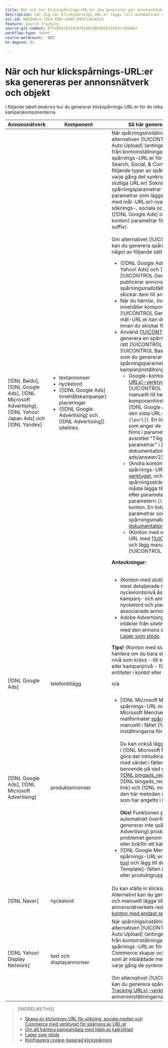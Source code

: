 ```yaml
---
title: När och hur klickspårnings-URL:er ska genereras per annonsnätverk och objekt
description: Lär dig när klickspårnings-URL:er läggs till automatiskt och när och hur du lägger till dem manuellt för olika kampanjkomponenter.
exl-id: 896de0c1-75ed-450c-b995-893f1a63e5ce
feature: Search Tracking
source-git-commit: 67fe8581832dc0762d62908d01672e53cc95b847
workflow-type: tm+mt
source-wordcount: '883'
ht-degree: 0%

---
```


# När och hur klickspårnings-URL:er ska genereras per annonsnätverk och objekt

I följande tabell beskrivs hur du genererar klickspårnings-URL:er för de olika kampanjkomponenterna.

| Annonsnätverk | Komponent | Så här genererar du en URL för klickspårning |
| ---- | ---- | ---- |
| [!DNL Baidu], [!DNL Google Ads], [!DNL Microsoft Advertising], [!DNL Yahoo! Japan Ads] och [!DNL Yandex] | <ul><li>textannonser</li><li>nyckelord</li><li>([!DNL Google Ads] innehållskampanjer) placeringar</li><li>([!DNL Google Advertising] och [!DNL Advertising]) sitelinks</li></ul> | När spårningsinställningarna för en aktiv kampanj innehåller alternativen [!UICONTROL EF Redirect] och [!UICONTROL Auto Upload] (antingen inställda på kampanjnivå eller ärvda från kontoinställningarna) behöver du inte generera spårnings-URL:er för annonsgruppskomponenterna. Search, Social, &amp; Commerce skapar och överför automatiskt följande typer av spårnings-URL:er till annonsnätverket varje gång det synkroniseras med det: a) (konton med slutliga URL:er) Sökning-, sociala och Commerce-spårningsparametrar för spårningsmallar och samma parametrar som läggs till de slutliga URL:erna, b) (konton med mål-URL:er) nya mål-URL:er som är inbäddade med söknings-, sociala och Commerce-spårningskod och c) ([!DNL Google Ads] och  [!DNL Microsoft Advertising] konton) parametrar för landningssidans suffix (sista URL-suffix).<br><br>Om alternativet [!UICONTROL Auto Upload] är inaktiverat kan du generera spårnings-URL:er för en komponent på något av följande sätt:<ul><li>([!DNL Google Ads], [!DNL Microsoft Advertising], [!DNL Yahoo! Ads] och [!DNL Yandex]) Välj alternativet [!UICONTROL Generate Tracking URLs] när du publicerar annonser från feed-filer. Du kan validera spårningsmallsfälten i alla kalkylbladsfiler innan du skickar dem till annonsnätverket.</li><li>När du hämtar, överför eller skickar en kalkylbladsfil som innehåller komponenten väljer du alternativet [!UICONTROL Generate Tracking URLs]. För konton med mål-URL:er kan du validera fälten Bas-URL/Slutlig URL innan du skickar filen till annonsnätverket</li><li>Använd [[!UICONTROL Tracking URLs]-verktyget &#x200B;](/help/search-social-commerce/tools/click-tracking-url-generate.md) för att generera en spårnings-URL och manuellt lägga till den i rätt [!UICONTROL Tracking Template]- eller [!UICONTROL Base URL]-fält. <b>Obs!</b> Spårningsmallarna som du genererar innehåller inga ytterligare spårningsparametrar som har angetts i konto- eller kampanjinställningarna.<ul><li>Google-konton) Gå till [[!UICONTROL Tracking URLs]-verktyget](/help/search-social-commerce/tools/click-tracking-url-generate.md), kopiera skärmvärdet i rätt [!UICONTROL Tracking Template]-fält och lägg manuellt till hela spårningssträngen i komponentinställningarna. Du måste lägga till en [!DNL Google Ads] [!DNL ValueTrack]-parameter för den sista URL:en efter parametern `&url=` (till exempel `{lpurl}`). En lista med [!DNL ValueTrack] parametrar som anger de slutliga URL:erna i spårningsmallar finns i parametrarna &quot;Endast spårningsmall&quot; i avsnittet &quot;Tillgängliga [!DNL ValueTrack] -parametrar&quot; i [[!DNL Google Ads] dokumentation]9https://support.google.com/google-ads/answer/2375447.</li><li>(Andra konton med slutliga URL:er) Generera en spårnings-URL med [[!UICONTROL Tracking URLs]-verktyget &#x200B;](/help/search-social-commerce/tools/click-tracking-url-generate.md) och lägg manuellt till hela spårningssträngen i komponentinställningarna. Du måste lägga till en parameter för den sista URL:en efter parametern `&url=` (till exempel `{lpurl}`). Använd parametern `{lpurl}` för [!DNL Yahoo! Japan Ads]-konton. En lista med [!DNL Microsoft Advertising] parametrar som anger de slutliga URL:erna i spårningsmallar finns i [[!DNL Microsoft Advertising] dokumentationen](https://help.bingads.microsoft.com/#apex/3/en/56799).</li><li>(Konton med mål-URL:er) Generera en spårnings-URL med [[!UICONTROL Tracking URLs]-verktyget &#x200B;](/help/search-social-commerce/tools/click-tracking-url-generate.md) och lägg manuellt till spårnings-URL:en i lämpligt [!UICONTROL Base URL]-fält.</li></ul></li></ul><b>Anteckningar:</b><br><br><ul><li>(Konton med slutliga URL:er) Spårningsmallen på den mest detaljerade nivån används (en spårningsmall på nyckelordsnivå åsidosätter till exempel mallar på konto-, kampanj- och annonsnivå och spårningsmallar för nyckelord och placeringar åsidosätter mallarna för den associerade annonsen).</li><li>Adobe Advertising mappar klick och resulterande intäkter från sitelinks till nyckelordet som är associerat med den annons som innehåller sitelink, inte separat. Se [Lager som stöds](/help/search-social-commerce/introduction/supported-inventory.md).</li></ul><b>Tips!</b> (Konton med slutliga URL:er) Spårning är enklast att hantera om du bara skapar spårningsmallar på den högsta nivå som krävs - till exempel spårningsmallar på konto- eller kampanjnivå - för att använda samma spårning för alla entiteter i kontot eller kampanjen. |
| [!DNL Google Ads] | telefontillägg | n/a |
| [!DNL Google Ads], [!DNL Microsoft Advertising] | produktannonser | <ul><li>[!DNL Microsoft Merchant Center]-konton: Skapa en spårnings-URL manuellt för varje produkt i ditt [!DNL Microsoft Merchant Center]-konto med hjälp av mallformatet [spårning för kundannonser](/help/search-social-commerce/tracking/formats-click-tracking-microsoft.md) och lägg till den manuellt i fältet [!UICONTROL Tracking Template] i inställningarna för konto, kampanj eller produktgrupp.<br><br>Du kan också lägga till spårnings-URL:en till produktdata i [!DNL Microsoft Merchant Center account]. Om du vill göra det inkluderar du spårnings-URL:en, tillsammans med värdet i fälten [!DNL link] eller [!DNL mobile_link], beroende på vad som är lämpligt, i en [anpassad kolumn [!DNL bingads_redirect] i produktflödet](https://help.ads.microsoft.com/#apex/3/en/51084). Värdet i fältet [!DNL bingads_redirect] ersätter värdena i fälten [!DNL link] och [!DNL mobile_link]. URL:er som genereras med den här metoden innehåller inga spårningsparametrar som har angetts i kontoinställningarna.<br><br><b>Obs!</b> Funktionen på kontonivå och kampanjnivå som automatiskt överför spårning vid synkronisering genererar inte spårning för nya [!DNL Microsoft Advertising] produktgrupper. Du kan komma runt problemet genom att generera spårning när du överför eller bokför ett kalkylblad.</li><li>[!DNL Google Merchant Center]-konton: Generera spårnings-URL:er med [[!UICONTROL Tracking URLs] tool](/help/search-social-commerce/tools/click-tracking-url-generate.md) och lägg till dem manuellt i [!UICONTROL Tracking Template]-fälten i inställningarna för konto, kampanj eller produktgrupp.</li></ul> |
| [!DNL Naver] | nyckelord | Du kan ställa in klickspårning för alla annonser via [bulkark](/help/search-social-commerce/campaign-management/bulksheets/bulksheet-about.md). Alternativt kan du generera URL:er för annonser manuellt och manuellt lägga till dem i annonsinställningarna med annonsnätverkets redigerare. Se [Implementera [!DNL Naver] konton med endast spårning](/help/search-social-commerce/campaign-management/naver-tracking-only-account-implement.md).&quot; |
| [!DNL Yahoo! Display Network] | text och displayannonser | När spårningsinställningarna för en aktiv kampanj innehåller alternativen [!UICONTROL EF Redirect] och [!UICONTROL Auto Upload] (antingen inställda på kampanjnivå eller ärvda från kontoinställningarna) behöver du inte generera spårnings-URL:er för annonserna. Search, Social, &amp; Commerce skapar och överför automatiskt nya mål-URL:er som är inbäddade med spårningskod till annonsnätverket varje gång de synkroniseras med det.<br><br>Om alternativet [!UICONTROL Auto Upload] är inaktiverat kan du generera spårnings-URL:er med [[!UICONTROL Tracking URLs]-verktyget](/help/search-social-commerce/tools/click-tracking-url-generate.md) och manuellt lägga till dem i annonsinställningarna med annonsnätverkets redigerare. |

>[!MORELIKETHIS]
>
>* [Skapa en klicknings-URL för sökning, sociala medier och Commerce med verktyget för spårning av URL:er](/help/search-social-commerce/tools/click-tracking-url-generate.md)
>* [Om att hantera kampanjdata med hjälp av kalkylblad](/help/search-social-commerce/campaign-management/bulksheets/bulksheet-about.md)
>* [Lager som stöds](/help/search-social-commerce/introduction/supported-inventory.md)
>* [Konfigurera cookie-baserad klickspårning](/help/search-social-commerce/tracking/click-tracking-set-up.md)
